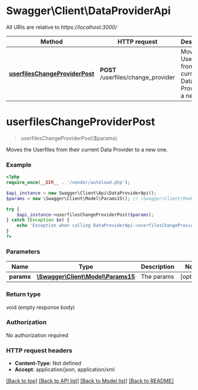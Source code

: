 # Swagger\Client\DataProviderApi

All URIs are relative to *https://localhost:3000/*

Method | HTTP request | Description
------------- | ------------- | -------------
[**userfilesChangeProviderPost**](DataProviderApi.md#userfilesChangeProviderPost) | **POST** /userfiles/change_provider | Moves the Userfiles from their current Data Provider to a new one.


# **userfilesChangeProviderPost**
> userfilesChangeProviderPost($params)

Moves the Userfiles from their current Data Provider to a new one.

### Example
```php
<?php
require_once(__DIR__ . '/vendor/autoload.php');

$api_instance = new Swagger\Client\Api\DataProviderApi();
$params = new \Swagger\Client\Model\Params15(); // \Swagger\Client\Model\Params15 | The params

try {
    $api_instance->userfilesChangeProviderPost($params);
} catch (Exception $e) {
    echo 'Exception when calling DataProviderApi->userfilesChangeProviderPost: ', $e->getMessage(), PHP_EOL;
}
?>
```

### Parameters

Name | Type | Description  | Notes
------------- | ------------- | ------------- | -------------
 **params** | [**\Swagger\Client\Model\Params15**](../Model/\Swagger\Client\Model\Params15.md)| The params | [optional]

### Return type

void (empty response body)

### Authorization

No authorization required

### HTTP request headers

 - **Content-Type**: Not defined
 - **Accept**: application/json, application/xml

[[Back to top]](#) [[Back to API list]](../../README.md#documentation-for-api-endpoints) [[Back to Model list]](../../README.md#documentation-for-models) [[Back to README]](../../README.md)

